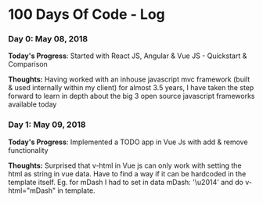 # 100 Days Of Code - Log

### Day 0: May 08, 2018 


**Today's Progress**: Started with React JS, Angular & Vue JS - Quickstart & Comparison

**Thoughts:** Having worked with an inhouse javascript mvc framework (built & used internally within my client) for almost 3.5 years, I have taken the step forward to learn in depth about the big 3 open source javascript frameworks available today 

### Day 1: May 09, 2018 


**Today's Progress**: Implemented a TODO app in Vue Js with add & remove functionality

**Thoughts:** Surprised that v-html in Vue js can only work with setting the html as string in vue data. Have to find a way if it can be hardcoded in the template itself. Eg. for mDash I had to set in data mDash: '\u2014' and do v-html="mDash" in template.


